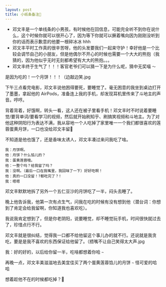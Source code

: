 ```yaml
---
layout: post
title: 小纸条备注📄
---
```


- 邓文丰是一个单线条的小男孩，有时候他在回信息，可能完全听不到你在说什么，这个时候你就可以很开心了，因为等下你就可以撅着嘴向因为刚刚没听到你的话而表示歉意的他要一根碎冰冰 hhh
- 邓文丰平时工作真的很辛苦呀，他的头发要我们一起来守护！幸好他是一个比较会调节自己的小朋友，但是他偶尔不开心的时候也需要一个大大的熊抱（我猜的，因为他似乎无时无刻都希望有大大的熊抱。。。
- 邓文丰终于生气了！！！客官老爷们可以猜一下是为什么呢，猜中无奖喵 `～`

是因为吃的！一个月饼！！！（边敲边笑.jpg

下午三点看完电影，邓文丰说他困得要死，要睡觉了。毫无困意的我坐到桌边打开了墨墨，拿起他的 AirPods，准备连上我的手机，却发现耳机里传来了斗地主的声音。哼哼。

背着背着，好饿啊，转头一看，这人还在被子里看手机！邓文丰时不时说着要睡觉/要背单词/要看学习的视频，然后就开始刷知乎、刷搞笑视频和斗地主。为了对他这种阴阳行为表达不满，我从容地一个人吃掉了家里唯一一个我们都很喜欢的莲蓉蛋黄月饼，一口也没给邓文丰留🙈

不知道是他也饿了，还是香味太诱人，邓文丰凑过来问我吃了啥。

```
我：月饼啊。
他：月饼？什么馅儿的？
我：蛋黄莲蓉哦。
他：一整个吗？给我留了吗？
我：没啊。（最后一口在我嘴里，我回味了一下）好好吃啊！
他：真的一口没留！?都吃完了？!
我：嗯嗯
```

邓文丰默默地拆了另外一个五仁豆沙的月饼吃了一半，闷头去睡了。

晚上他告诉我，他第一次有点生气，问我在吃的时候有没有想到他（潜台词：你想到了肯定会给我留啊，你知道我也喜欢吃）。

我说我肯定想到了，但是你老阴阳，说要睡觉，却不睡觉玩手机，时间很快就过去了，珍惜点行不行。

邓文丰就是很纠结，觉得我一口都不给他留这个事儿办的就不行。还说就是我贪吃，要是是我不喜欢的东西保证给他留了。（捂嘴不让自己笑得太大声.jpg

我：好的好的，以后给你留一半，吃啥都想着你哈 `~`

再晚一点，邓文丰美滋滋地去美宜佳买了两个蛋黄莲蓉馅儿的月饼 `~` 怪可爱的哈哈

想着趁他不在的时候都吃掉？🥰
